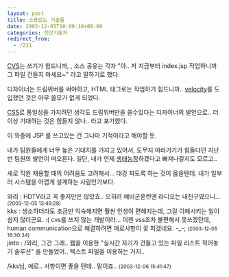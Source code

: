 ```yaml
---
layout: post
title: 소용없는 기술들
date: 2003-12-05T10:09:18+00:00
categories: 전산기술자
redirect_from:
  - /231
---
```


<a href="http://www.cvshome.org/" target=bb>CVS</a>는 쓰기가 힘드니까, , 소스 공유는 각자 "아.. 저 지금부터 index.jsp 작업하니까 그 파일 건들지 마세요~" 라고 말하기로 했다.

디자이너는 드림위버를 써야하고, HTML 태그로는 작업하기 힘드니까.. <a href="/220" target=aa>velocity</a>를 도입했던 것은 아무 쓸모가 없게 되었다.

<a href="http://trio.co.kr/webrefer/css/cssgen.html" target=bb>CSS</a>로 통일성을 가지려던 생각도 드림위버만을 쓸수있다는 디자이너의 발언으로.. 더이상 기대하는 것은 힘들지 않나.. 라고 포기했다.

이 와중에 JSP 를 쓰고있는 건 그나마 기적이라고 해야할 듯.

내가 팀원들에게 너무 높은 기대치를 가지고 있어서, 도무지 따라가기가 힘들다던 지난번 팀원의 발언이 떠오른다. 일단, 내가 언제 <a href="/303" target=aa>생태농장</a>하겠다고 빠져나갈지도 모르고..

새로 직원 채용할 때의 어려움도 고려해서... 대강 짜도록 하는 것이 옳을텐데. 내가 일부러 시스템을 어렵게 설계하는 사람인가보다.
<div id=comments>
<div class=comment>
<!--- cmt:496 --->
<!--- mail: --->
<!--- parent:0 --->
와리 : 
HDTV라고 꼭 좋지만은 않았죠.. 오히려 예비군훈련땐 라디오는 내친구였으니...
 <small>(2003-12-05 13:49:28)</small>
</div>
<div class=comment>
<!--- cmt:497 --->
<!--- mail: --->
<!--- parent:0 --->
kks : 
생소하더라도 조금만 익숙해지면 훨씬 인생이 편해지는데,
그걸 이해시키는 일이 쉽지 않더군요. :(
cvs를 쓰지 않는 개발이라... 
이젠 vss조차 불편해서 못쓰겠던데, 
human communication으로 해결하려면
애로사항이 꽃 피겠네요. -_-;
 <small>(2003-12-05 16:30:34)</small>
</div>
<div class=comment>
<!--- cmt:498 --->
<!--- mail: --->
<!--- parent:0 --->
jinto : 
/와리, 그건 그래.. 웹을 이용한 "실시간 자기가 건들고 있는 파일 리스트 적어놓기 솔루션" 을 만들었어..
텍스트 파일을 이용하는 거지.. 

/kks님, 에로.. 사항이면 좋을 텐데.. 말이죠..
 <small>(2003-12-06 15:41:47)</small>
</div>
</div>
